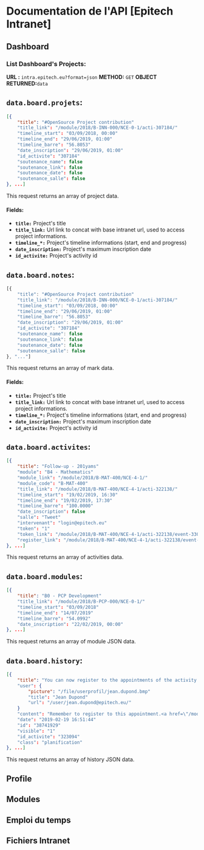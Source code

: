 
# Documentation de l'API [Epitech Intranet]

## Dashboard

### List Dashboard's Projects:
**URL :**  `intra.epitech.eu?format=json`
**METHOD:** `GET`
**OBJECT RETURNED:**`data`

## `data.board.projets`:
```json
[{
	"title": "#OpenSource Project contribution"
	"title_link": "/module/2018/B-INN-000/NCE-0-1/acti-307184/"
	"timeline_start": "03/09/2018, 00:00"
	"timeline_end": "29/06/2019, 01:00"
	"timeline_barre": "56.8053"
	"date_inscription": "29/06/2019, 01:00"
	"id_activite": "307184"
	"soutenance_name": false
	"soutenance_link": false
	"soutenance_date": false
	"soutenance_salle": false
}, ...]
```

This request returns an array of project data.

#### Fields:

- **`title:`** Project's title 
- **`title_link:`** Url link to concat with base intranet url, used to access project informations.
- **`timeline_*:`** Project's timeline informations (start, end and progress)
- **`date_inscription:`** Project's maximum inscription date
- **`id_activite:`** Project's activity id

## `data.board.notes`:
```javascript
[{
	"title": "#OpenSource Project contribution"
	"title_link": "/module/2018/B-INN-000/NCE-0-1/acti-307184/"
	"timeline_start": "03/09/2018, 00:00"
	"timeline_end": "29/06/2019, 01:00"
	"timeline_barre": "56.8053"
	"date_inscription": "29/06/2019, 01:00"
	"id_activite": "307184"
	"soutenance_name": false
	"soutenance_link": false
	"soutenance_date": false
	"soutenance_salle": false
}, "..."]
```

This request returns an array of mark data.

#### Fields:

- **`title:`** Project's title 
- **`title_link:`** Url link to concat with base intranet url, used to access project informations.
- **`timeline_*:`** Project's timeline informations (start, end and progress)
- **`date_inscription:`** Project's maximum inscription date
- **`id_activite:`** Project's activity id

## `data.board.activites`:
```json
[{
	"title": "Follow-up - 201yams"
	"module": "B4 - Mathematics"
	"module_link": "/module/2018/B-MAT-400/NCE-4-1/"
	"module_code": "B-MAT-400"
	"title_link": "/module/2018/B-MAT-400/NCE-4-1/acti-322138/"
	"timeline_start": "19/02/2019, 16:30"
	"timeline_end": "19/02/2019, 17:30"
	"timeline_barre": "100.0000"
	"date_inscription": false
	"salle": "Tweet"
	"intervenant": "login@epitech.eu"
	"token": "1"
	"token_link": "/module/2018/B-MAT-400/NCE-4-1/acti-322138/event-330884/token"
	"register_link": "/module/2018/B-MAT-400/NCE-4-1/acti-322138/event-330884/register"
}, ...]
```

This request returns an array of activities data.

## `data.board.modules`:
```json
[{
	"title": "B0 - PCP Development"
	"title_link": "/module/2018/B-PCP-000/NCE-0-1/"
	"timeline_start": "03/09/2018"
	"timeline_end": "14/07/2019"
	"timeline_barre": "54.0992"
	"date_inscription": "22/02/2019, 00:00"
}, ...]
```

This request returns an array of module JSON data.

## `data.board.history`:
```json
[{
	"title": "You can now register to the appointments of the activity : <a href=\"/module/2018/B-NSA-400/NCE-4-1/acti-323094/rdv\">Defense - S.N.A. project</a>"
	"user": {
		"picture": "/file/userprofil/jean.dupond.bmp"
		"title": "Jean Dupond"
		"url": "/user/jean.dupond@epitech.eu/"
	}
	"content": "Remember to register to this appointment.<a href=\"/module/2018/B-NSA-400/NCE-4-1/acti-323094/rdv/\"> See appointments slots ...</a>"
	"date": "2019-02-19 16:51:44"
	"id": "38741929"
	"visible": "1"
	"id_activite": "323094"
	"class": "planification"
}, ...]
```

This request returns an array of history JSON data.

## Profile

## Modules

## Emploi du temps

## Fichiers Intranet
